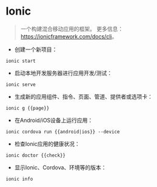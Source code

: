 # Ionic

> 一个构建混合移动应用的框架。
> 更多信息：<https://ionicframework.com/docs/cli>。

- 创建一个新项目：

`ionic start`

- 启动本地开发服务器进行应用开发/测试：

`ionic serve`

- 生成新的应用组件、指令、页面、管道、提供者或选项卡：

`ionic g {{page}}`

- 在Android/iOS设备上运行应用：

`ionic cordova run {{android|ios}} --device`

- 检查Ionic应用的健康状况：

`ionic doctor {{check}}`

- 显示Ionic、Cordova、环境等的版本：

`ionic info`